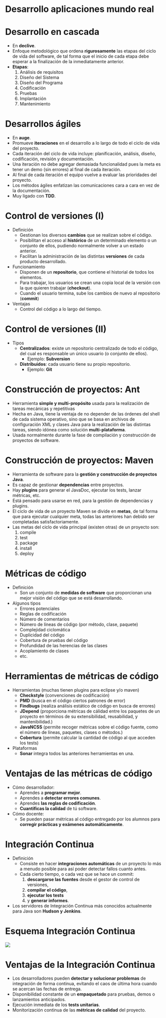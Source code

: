 # Desarrollo aplicaciones mundo real

# Desarrollo en cascada

- En **declive**.
- Enfoque metodológico que ordena **rigurosamente** las etapas
del ciclo de vida del software, de tal forma que el inicio de cada etapa
debe esperar a la finalización de la inmediatamente anterior.
- **Etapas**:
    1. Análisis de requisitos
    2. Diseño del Sistema
    3. Diseño del Programa
    4. Codificación
    5. Pruebas
    6. Implantación
    7. Mantenimiento

# Desarrollos ágiles

- En **auge**.
- Promueve **iteraciones** en el desarrollo a lo largo de todo el ciclo de vida del proyecto.
- Cada iteración del ciclo de vida incluye: planificación, análisis, diseño, codificación, revisión y documentación.
- Una iteración no debe agregar demasiada funcionalidad pues la meta es tener un demo (sin errores) al final de cada iteración.
- Al final de cada iteración el equipo vuelve a evaluar las prioridades del proyecto.
- Los métodos ágiles enfatizan las comunicaciones cara a cara en vez de la documentación.
- Muy ligado con **TDD**.

# Control de versiones (I)

- Definición
    - Gestionan los diversos **cambios** que se realizan sobre el código.
    - Posibilitan el acceso al **histórico** de un determinado elemento o un conjunto de ellos,
    pudiendo normalmente volver a un estado anterior.
    - Facilitan la administración de las distintas **versiones** de cada producto desarrollado.
- Funcionamiento
    - Disponen de un **repositorio**, que contiene el historial de todos los elementos.
    - Para trabajar, los usuarios se crean una copia local de la versión con la que quieren trabajar (**checkout**).
    - Cuando el usuario termina, sube los cambios de nuevo al repositorio (**commit**)
- Ventajas
    - Control del código a lo largo del tiempo.

# Control de versiones (II)

- Tipos
    - **Centralizados**: existe un repositorio centralizado de todo el código,
    del cual es responsable un único usuario (o conjunto de ellos).
        - Ejemplo: **Subversion**
    - **Distribuidos**: cada usuario tiene su propio repositorio.
        - Ejemplo: **Git**

# Construcción de proyectos: Ant

- Herramienta **simple y multi-propósito** usada para la realización
de tareas mecánicas y repetitivas
- Hecha en Java, tiene la ventaja de no depender de las órdenes del shell
de cada sistema operativo, sino que se basa en archivos de configuración XML
y clases Java para la realización de las distintas tareas,
siendo idónea como solución **multi-plataforma**.
- Usada normalmente durante la fase de compilación y construcción de proyectos
de software.

# Construcción de proyectos: Maven

- Herramienta de software para la **gestión y construcción de proyectos Java**.
- Es capaz de gestionar **dependencias** entre proyectos.
- Hay **plugins** para generar el JavaDoc, ejecutar los tests, lanzar métricas, etc.
- Está pensado para usarse en red, para la gestión de dependencias y plugins.
- El ciclo de vida de un proyecto Maven se divide en **metas**, de tal forma que
para ejecutar cualquier meta, todas las anteriores han debido ser completadas satisfactoriamente.
- Las metas del ciclo de vida principal (existen otras) de un proyecto son:
    1. compile
    2. test
    3. package
    4. install
    5. deploy

# Métricas de código

- Definición
    - Son un conjunto de **medidas de software** que proporcionan
    una mejor visión del código que se está desarrollando.
- Algunos tipos
    - Errores potenciales
    - Reglas de codificación
    - Número de comentarios
    - Número de líneas de código (por método, clase, paquete)
    - Complejidad ciclomática
    - Duplicidad del código
    - Cobertura de pruebas del código
    - Profundidad de las herencias de las clases
    - Acoplamiento de clases
    - etc.

# Herramientas de métricas de código

- Herramientas (muchas tienen plugins para eclipse y/o maven)
    - **Checkstyle** (convenciones de codificación)
    - **PMD** (busca en el código ciertos patrones de error)
    - **Findbugs** (realiza análisis estático de código en busca de errores)
    - **JDepend** (proporciona métricas de cálidad entre los paquetes de un proyecto
    en términos de su extensibilidad, reusabilidad, y mantenibilidad.)
    - **JavaNCSS** (permite recoger métricas sobre el código fuente,
    como el número de líneas, paquetes, clases o métodos.)
    - **Cobertura** (permite calcular la cantidad de código al que acceden los tests)
- Plataformas
    - **Sonar** integra todos las anteriores herramientas en una.

# Ventajas de las métricas de código

- Cómo desarrollador:
    - Aprendes a **programar mejor**.
    - Aprendes a **detectar errores comunes**.
    - Aprendes **las reglas de codificación**.
    - **Cuantificas la calidad** de tú software.
- Cómo docente:
    - Se pueden pasar métricas al código entregado por los alumnos
    para **corregir prácticas y exámenes automáticamente**.

# Integración Continua

- Definición
    - Consiste en hacer **integraciones automáticas** de un proyecto
    lo más a menudo posible para así poder detectar fallos cuanto antes.
    - Cada cierto tiempo, o cada vez que se hace un commit:
        1. **descargarse las fuentes** desde el gestor de control de versiones,
        2. **compilar el código**,
        3. **ejecutar los tests**
        4. y **generar informes**.
- Los servidores de Integración Continua más conocidos actualmente para Java son **Hudson y Jenkins**.

# Esquema Integración Continua

![](../img/integracion-continua.png)

# Ventajas de la Integración Continua

- Los desarrolladores pueden **detectar y solucionar problemas** de integración
de forma continua, evitando el caos de última hora cuando se acercan las fechas de entrega.
- Disponibilidad constante de un **empaquetado** para pruebas, demos o lanzamientos anticipados.
- Ejecución inmediata de los **tests unitarias**.
- Monitorización continua de las **métricas de calidad** del proyecto.
